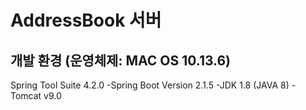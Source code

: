 # AddressBook 서버

## 개발 환경 (운영체제: MAC OS 10.13.6)
Spring Tool Suite 4.2.0
-Spring Boot Version 2.1.5
-JDK 1.8 (JAVA 8)
-Tomcat v9.0
